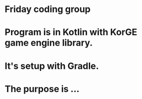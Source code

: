 # Friday coding group
# Program is in Kotlin with KorGE game engine library. 
# It's setup with Gradle.
# The purpose is ...


